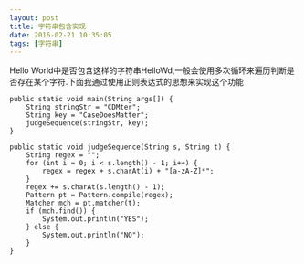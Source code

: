 ```yaml
---
layout: post
title: 字符串包含实现
date: 2016-02-21 10:35:05
tags: [字符串]
---
```


Hello World中是否包含这样的字符串HelloWd,一般会使用多次循环来遍历判断是否存在某个字符.下面我通过使用正则表达式的思想来实现这个功能

	public static void main(String args[]) {  
	    String stringStr = "CDMter";  
	    String key = "CaseDoesMatter";  
	    judgeSequence(stringStr, key);  
	}  

	public static void judgeSequence(String s, String t) {  
	    String regex = "";  
	    for (int i = 0; i < s.length() - 1; i++) {  
	        regex = regex + s.charAt(i) + "[a-zA-Z]*";  
	    }  
	    regex += s.charAt(s.length() - 1);  
	    Pattern pt = Pattern.compile(regex);  
	    Matcher mch = pt.matcher(t);  
	    if (mch.find()) {  
	        System.out.println("YES");  
	    } else {  
	        System.out.println("NO");  
	    }  
	}  
